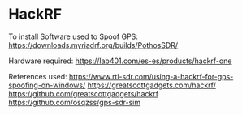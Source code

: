 # HackRF



To install Software used to Spoof GPS:
https://downloads.myriadrf.org/builds/PothosSDR/


Hardware required:
https://lab401.com/es-es/products/hackrf-one

References used:
https://www.rtl-sdr.com/using-a-hackrf-for-gps-spoofing-on-windows/
https://greatscottgadgets.com/hackrf/
https://github.com/greatscottgadgets/hackrf
https://github.com/osqzss/gps-sdr-sim
